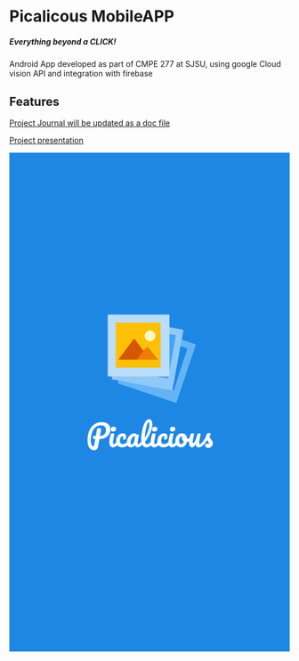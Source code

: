 # Picalicous MobileAPP
##### *Everything beyond a CLICK!*
Android App developed as part of CMPE 277 at SJSU, using google Cloud vision API and integration with firebase


## Features

[Project Journal will be updated as a doc file](https://docs.google.com/document/d/1h4DPvFEw2VXFPVJhJE3s1yx8FvOCjO4bA41tlvCv2a0/edit?usp=sharing)

[Project presentation](https://docs.google.com/presentation/d/1_PnVPAkVe09luRH8J_mdTzbYXJEvodit5GWFch7L47E/edit?usp=sharing)

![Splash screen](app/src/main/res/drawable/picalicious_splash.png)